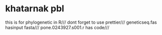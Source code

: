 # khatarnak pbl
 this is for phylogenetic in R///
dont forget to use prettier///
 geneticseq.fas hasinput fasta///
pone.0243927.s001.r has code///
